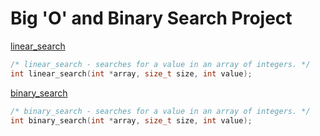 # Big 'O' and Binary Search Project

[linear_search](../0x01-big-0-binary-search/0-linear.c)
```c
/* linear_search - searches for a value in an array of integers. */
int linear_search(int *array, size_t size, int value);
```

[binary_search](../0x01-big-0-binary-search/1-binary.c)
```c
/* binary_search - searches for a value in an array of integers. */
int binary_search(int *array, size_t size, int value);
```